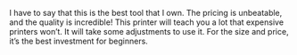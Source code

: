 I have to say that this is the best tool that I own. The pricing is unbeatable, and the quality is incredible! This printer will teach you a lot that expensive printers won’t. It will take some adjustments to use it. For the size and price, it’s the best investment for beginners.
